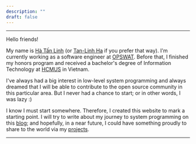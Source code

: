 ```yaml
---
description: ""
draft: false
---
```

---
Hello friends!

My name is [Hà Tấn Linh](https://tlh.dev) (or [Tan-Linh Ha](https://tlh.dev) if you prefer that way). I'm currently working as a software engineer at [OPSWAT](https://www.opswat.com). Before that, I finished my honors program and received a bachelor's degree of Information Technology at [HCMUS](https://hcmus.edu.vn) in Vietnam.

I've always had a big interest in low-level system programming and always dreamed that I will be able to contribute to the open source community in this particular area. But I never had a chance to start; or in other words, I was lazy :)

I know I must start somewhere. Therefore, I created this website to mark a starting point. I will try to write about my journey to system programming on this [blog](/blogs/); and hopefully, in a near future, I could have something proudly to share to the world via my [projects](/projects/).

---
